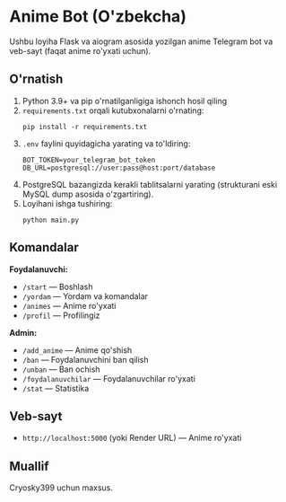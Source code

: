 # Anime Bot (O'zbekcha)

Ushbu loyiha Flask va aiogram asosida yozilgan anime Telegram bot va veb-sayt (faqat anime ro'yxati uchun).

## O'rnatish

1. Python 3.9+ va pip o'rnatilganligiga ishonch hosil qiling
2. `requirements.txt` orqali kutubxonalarni o'rnating:
    ```
    pip install -r requirements.txt
    ```
3. `.env` faylini quyidagicha yarating va to'ldiring:
    ```
    BOT_TOKEN=your_telegram_bot_token
    DB_URL=postgresql://user:pass@host:port/database
    ```
4. PostgreSQL bazangizda kerakli tablitsalarni yarating (strukturani eski MySQL dump asosida o'zgartiring).
5. Loyihani ishga tushiring:
    ```
    python main.py
    ```

## Komandalar

**Foydalanuvchi:**
- `/start` — Boshlash
- `/yordam` — Yordam va komandalar
- `/animes` — Anime ro'yxati
- `/profil` — Profilingiz

**Admin:**
- `/add_anime` — Anime qo'shish
- `/ban` — Foydalanuvchini ban qilish
- `/unban` — Ban ochish
- `/foydalanuvchilar` — Foydalanuvchilar ro'yxati
- `/stat` — Statistika

## Veb-sayt

- `http://localhost:5000` (yoki Render URL) — Anime ro'yxati

## Muallif

Cryosky399 uchun maxsus.
